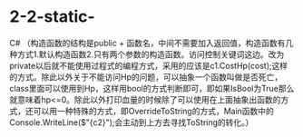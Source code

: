 # 2-2-static-
C# （构造函数的结构是public + 函数名，中间不需要加入返回值，构造函数有几种方式1.默认构造函数2.只有两个参数的构造函数。访问控制关键词这边。改为private以后就不能使用过程式的编程方式，采用的应该是c1.CostHp(cost);这样的方式。除此以外关于不能访问Hp的问题，可以抽象一个函数叫做是否死亡，class里面可以使用到Hp，这样用bool的方式判断即可，即如果IsBool为True那么就意味着hp&lt;=0。除此以外打印血量的时候除了可以使用在上面抽象出函数的方式，还可以用一种特殊的方式，即OverrideToString的方式，Main函数中的 Console.WriteLine($"{c2}");会主动到上方去寻找ToString的转化。）
